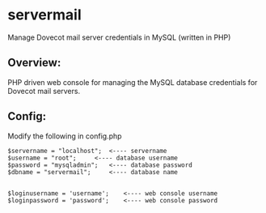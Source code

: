 # servermail
Manage Dovecot mail server credentials in MySQL (written in PHP)

<h2> Overview: </h2>

PHP driven web console for managing the MySQL database credentials for Dovecot mail servers.

<h2> Config: </h2>

Modify the following in config.php

	$servername = "localhost"; 	<---- servername 
	$username = "root";		<---- database username
	$password = "mysqladmin";	<---- database password
	$dbname = "servermail";		<---- database name


	$loginusername = 'username';	<---- web console username
	$loginpassword = 'password';	<---- web console password
